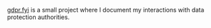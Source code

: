 [gdpr.fyi](https://gdpr.fyi) is a small project where I document my interactions with data protection authorities.

